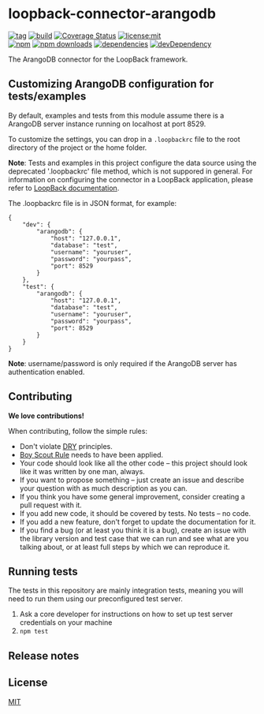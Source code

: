 # loopback-connector-arangodb

[![tag][tag-image]][tag-url]
[![build][travis-image]][travis-url]
[![Coverage Status][coverage-image]][coverage-url]
[![license:mit](https://img.shields.io/badge/license-mit-green.svg)](#license)
<br>
[![npm][npm-image]][npm-url]
[![npm downloads][npm-downloads-image]][npm-downloads-url]
[![dependencies][dep-status-image]][dep-status-url]
[![devDependency][dev-dep-status-image]][dev-dep-status-url]

The ArangoDB connector for the LoopBack framework.

## Customizing ArangoDB configuration for tests/examples

By default, examples and tests from this module assume there is a ArangoDB server
instance running on localhost at port 8529.

To customize the settings, you can drop in a `.loopbackrc` file to the root directory
of the project or the home folder.

**Note**: Tests and examples in this project configure the data source using the deprecated '.loopbackrc' file method,
which is not suppored in general.
For information on configuring the connector in a LoopBack application, please refer to [LoopBack documentation](http://docs.strongloop.com/display/LB/MongoDB+connector).

The .loopbackrc file is in JSON format, for example:

    {
        "dev": {
            "arangodb": {
                "host": "127.0.0.1",
                "database": "test",
                "username": "youruser",
                "password": "yourpass",
                "port": 8529
            }
        },
        "test": {
            "arangodb": {
                "host": "127.0.0.1",
                "database": "test",
                "username": "youruser",
                "password": "yourpass",
                "port": 8529
            }
        }
    }

**Note**: username/password is only required if the ArangoDB server has
authentication enabled.

## Contributing

**We love contributions!**

When contributing, follow the simple rules:

* Don't violate [DRY](http://programmer.97things.oreilly.com/wiki/index.php/Don%27t_Repeat_Yourself) principles.
* [Boy Scout Rule](http://programmer.97things.oreilly.com/wiki/index.php/The_Boy_Scout_Rule) needs to have been applied.
* Your code should look like all the other code – this project should look like it was written by one man, always.
* If you want to propose something – just create an issue and describe your question with as much description as you can.
* If you think you have some general improvement, consider creating a pull request with it.
* If you add new code, it should be covered by tests. No tests – no code.
* If you add a new feature, don't forget to update the documentation for it.
* If you find a bug (or at least you think it is a bug), create an issue with the library version and test case that we can run and see what are you talking about, or at least full steps by which we can reproduce it.

## Running tests

The tests in this repository are mainly integration tests, meaning you will need
to run them using our preconfigured test server.

1. Ask a core developer for instructions on how to set up test server
   credentials on your machine
2. `npm test`

## Release notes

## License

[MIT](LICENSE)

[tag-image]: https://img.shields.io/github/tag/mrbatista/loopback-connector-arangodb.svg
[tag-url]: https://github.com/mrbatista/loopback-connector-arangodb/releases
[npm-image]: https://img.shields.io/npm/v/loopback-connector-arangodb.svg
[npm-url]: https://npmjs.org/package/loopback-connector-arangodb
[npm-downloads-image]: https://img.shields.io/npm/dm/loopback-connector-arangodb.svg
[npm-downloads-url]: https://npmjs.org/package/loopback-connector-arangodb
[dep-status-image]: https://img.shields.io/david/mrbatista/loopback-connector-arangodb.svg
[dep-status-url]: https://david-dm.org/mrbatista/loopback-connector-arangodb
[dev-dep-status-image]: https://david-dm.org/mrbatista/loopback-connector-arangodb/dev-status.svg
[dev-dep-status-url]: https://david-dm.org/mrbatista/loopback-connector-arangodb#info=devDependencies
[travis-image]: https://travis-ci.org/mrbatista/loopback-connector-arangodb.svg
[travis-url]: https://travis-ci.org/mrbatista/loopback-connector-arangodb
[coverage-image]: https://coveralls.io/repos/github/mrbatista/loopback-connector-arangodb/badge.svg
[coverage-url]: https://coveralls.io/github/mrbatista/loopback-connector-arangodb